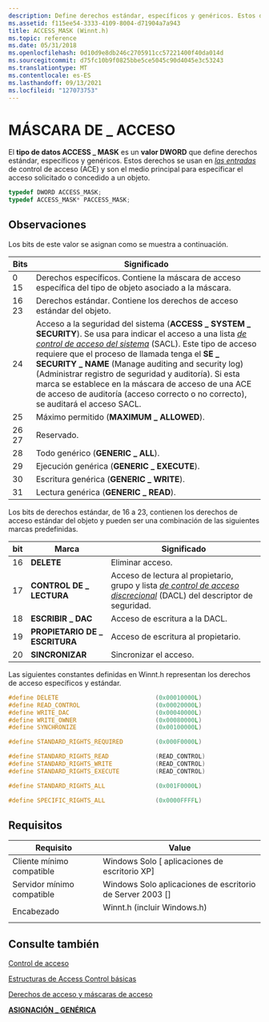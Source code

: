 ```yaml
---
description: Define derechos estándar, específicos y genéricos. Estos derechos se usan en las entradas de control de acceso (ACE) y son el medio principal para especificar el acceso solicitado o concedido a un objeto.
ms.assetid: f115ee54-3333-4109-8004-d71904a7a943
title: ACCESS_MASK (Winnt.h)
ms.topic: reference
ms.date: 05/31/2018
ms.openlocfilehash: 0d10d9e8db246c2705911cc57221400f40da014d
ms.sourcegitcommit: d75fc10b9f0825bbe5ce5045c90d4045e3c53243
ms.translationtype: MT
ms.contentlocale: es-ES
ms.lasthandoff: 09/13/2021
ms.locfileid: "127073753"
---
```

# <a name="access_mask"></a>MÁSCARA DE \_ ACCESO

El **tipo de datos ACCESS \_ MASK** es un **valor DWORD** que define derechos estándar, específicos y genéricos. Estos derechos se usan en [*las entradas*](/windows/desktop/SecGloss/a-gly) de control de acceso (ACE) y son el medio principal para especificar el acceso solicitado o concedido a un objeto.


```C++
typedef DWORD ACCESS_MASK;
typedef ACCESS_MASK* PACCESS_MASK;
```



## <a name="remarks"></a>Observaciones

Los bits de este valor se asignan como se muestra a continuación.



| Bits             | Significado                                                                                                                                                                                                                                                                                                                                                                                                                                                                                                             |
|------------------|---------------------------------------------------------------------------------------------------------------------------------------------------------------------------------------------------------------------------------------------------------------------------------------------------------------------------------------------------------------------------------------------------------------------------------------------------------------------------------------------------------------------|
| 0 15<br/>  | Derechos específicos. Contiene la máscara de acceso específica del tipo de objeto asociado a la máscara.<br/>                                                                                                                                                                                                                                                                                                                                                                                                          |
| 16 23<br/> | Derechos estándar. Contiene los derechos de acceso estándar del objeto.<br/>                                                                                                                                                                                                                                                                                                                                                                                                                                           |
| 24<br/>    | Acceso a la seguridad del sistema (**ACCESS \_ SYSTEM \_ SECURITY**). Se usa para indicar el acceso a una lista [*de control de acceso del sistema*](/windows/desktop/SecGloss/s-gly) (SACL). Este tipo de acceso requiere que el proceso de llamada tenga el **SE \_ SECURITY \_ NAME** (Manage auditing and security log) (Administrar registro de seguridad y auditoría). Si esta marca se establece en la máscara de acceso de una ACE de acceso de auditoría (acceso correcto o no correcto), se auditará el acceso SACL.<br/> |
| 25<br/>    | Máximo permitido (**MAXIMUM \_ ALLOWED**).<br/>                                                                                                                                                                                                                                                                                                                                                                                                                                                                  |
| 26 27<br/> | Reservado.<br/>                                                                                                                                                                                                                                                                                                                                                                                                                                                                                                |
| 28<br/>    | Todo genérico (**GENERIC \_ ALL**).<br/>                                                                                                                                                                                                                                                                                                                                                                                                                                                                          |
| 29<br/>    | Ejecución genérica (**GENERIC \_ EXECUTE**).<br/>                                                                                                                                                                                                                                                                                                                                                                                                                                                                  |
| 30<br/>    | Escritura genérica (**GENERIC \_ WRITE**).<br/>                                                                                                                                                                                                                                                                                                                                                                                                                                                                      |
| 31<br/>    | Lectura genérica (**GENERIC \_ READ**).<br/>                                                                                                                                                                                                                                                                                                                                                                                                                                                                        |



 

Los bits de derechos estándar, de 16 a 23, contienen los derechos de acceso estándar del objeto y pueden ser una combinación de las siguientes marcas predefinidas.



| bit           | Marca                         | Significado                                                                                                                                                                                                                                  |
|---------------|------------------------------|------------------------------------------------------------------------------------------------------------------------------------------------------------------------------------------------------------------------------------------|
| 16<br/> | **DELETE**<br/>        | Eliminar acceso.<br/>                                                                                                                                                                                                                |
| 17<br/> | **CONTROL DE \_ LECTURA**<br/> | Acceso de lectura al propietario, grupo y lista [*de control de acceso discrecional*](/windows/desktop/SecGloss/d-gly) (DACL) del descriptor de seguridad.<br/> |
| 18<br/> | **ESCRIBIR \_ DAC**<br/>    | Acceso de escritura a la DACL.<br/>                                                                                                                                                                                                     |
| 19<br/> | **PROPIETARIO DE \_ ESCRITURA**<br/>  | Acceso de escritura al propietario.<br/>                                                                                                                                                                                                        |
| 20<br/> | **SINCRONIZAR**<br/>   | Sincronizar el acceso.<br/>                                                                                                                                                                                                           |



 

Las siguientes constantes definidas en Winnt.h representan los derechos de acceso específicos y estándar.


```C++
#define DELETE                           (0x00010000L)
#define READ_CONTROL                     (0x00020000L)
#define WRITE_DAC                        (0x00040000L)
#define WRITE_OWNER                      (0x00080000L)
#define SYNCHRONIZE                      (0x00100000L)

#define STANDARD_RIGHTS_REQUIRED         (0x000F0000L)

#define STANDARD_RIGHTS_READ             (READ_CONTROL)
#define STANDARD_RIGHTS_WRITE            (READ_CONTROL)
#define STANDARD_RIGHTS_EXECUTE          (READ_CONTROL)

#define STANDARD_RIGHTS_ALL              (0x001F0000L)

#define SPECIFIC_RIGHTS_ALL              (0x0000FFFFL)
```



## <a name="requirements"></a>Requisitos



| Requisito | Value |
|-------------------------------------|--------------------------------------------------------------------------------------------------------|
| Cliente mínimo compatible<br/> | Windows Solo \[ aplicaciones de escritorio XP\]<br/>                                                            |
| Servidor mínimo compatible<br/> | Windows Solo aplicaciones de escritorio de Server 2003 \[\]<br/>                                                   |
| Encabezado<br/>                   | <dl> <dt>Winnt.h (incluir Windows.h)</dt> </dl> |



## <a name="see-also"></a>Consulte también

<dl> <dt>

[Control de acceso](access-control.md)
</dt> <dt>

[Estructuras de Access Control básicas](authorization-structures.md)
</dt> <dt>

[Derechos de acceso y máscaras de acceso](access-rights-and-access-masks.md)
</dt> <dt>

[**ASIGNACIÓN \_ GENÉRICA**](/windows/desktop/api/Winnt/ns-winnt-generic_mapping)
</dt> </dl>

 

